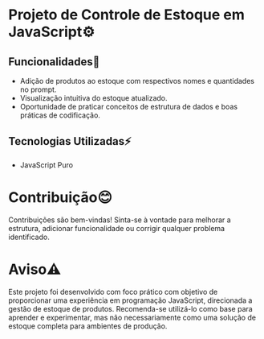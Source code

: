 # Projeto de Controle de Estoque em JavaScript⚙️

## Funcionalidades📌
* Adição de produtos ao estoque com respectivos nomes e quantidades no prompt.
* Visualização intuitiva do estoque atualizado.
* Oportunidade de praticar conceitos de estrutura de dados e boas práticas de codificação.

## Tecnologias Utilizadas⚡
* JavaScript Puro

# Contribuição😊
 Contribuições são bem-vindas! Sinta-se à vontade para melhorar a estrutura, adicionar funcionalidade ou corrigir qualquer problema identificado.

# Aviso⚠️
 Este projeto foi desenvolvido com foco prático com objetivo de proporcionar uma experiência em programação JavaScript, direcionada a gestão de estoque de produtos. Recomenda-se utilizá-lo como base para aprender e experimentar, mas não necessariamente como uma solução de estoque completa para ambientes de produção.
